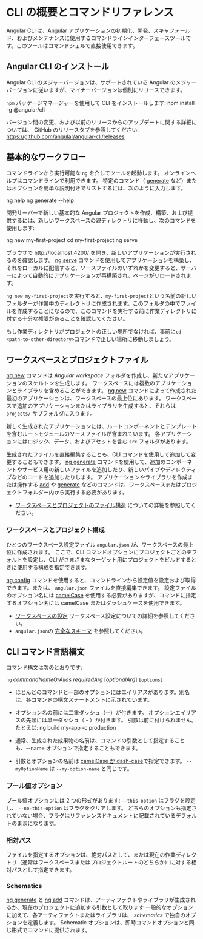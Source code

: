 # CLI の概要とコマンドリファレンス

Angular CLI は、Angular アプリケーションの初期化、開発、スキャフォールド、およびメンテナンスに使用するコマンドラインインターフェースツールです。このツールはコマンドシェルで直接使用できます。

## Angular CLI のインストール

Angular CLI のメジャーバージョンは、サポートされている Angular のメジャーバージョンに従いますが、マイナーバージョンは個別にリリースできます。

`npm` パッケージマネージャーを使用して CLI をインストールします:
<code-example language="bash">
npm install -g @angular/cli
</code-example>

バージョン間の変更、および以前のリリースからのアップデートに関する詳細については、
GitHub のリリースタブを参照してください: https://github.com/angular/angular-cli/releases

## 基本的なワークフロー

コマンドラインから実行可能な `ng` を介してツールを起動します。
オンラインヘルプはコマンドラインで利用できます。
特定のコマンド（ [generate](cli/generate) など）またはオプションを簡単な説明付きでリストするには、次のように入力します。

<code-example language="bash">
ng help
ng generate --help
</code-example>

開発サーバーで新しい基本的な Angular プロジェクトを作成、構築、および提供するには、新しいワークスペースの親ディレクトリに移動し、次のコマンドを使用します:

<code-example language="bash">
ng new my-first-project
cd my-first-project
ng serve
</code-example>

ブラウザで http://localhost:4200/ を開き、新しいアプリケーションが実行されるのを確認します。
[ng serve](cli/serve) コマンドを使用してアプリケーションを構築し、それをローカルに配信すると、ソースファイルのいずれかを変更すると、サーバーによって自動的にアプリケーションが再構築され、ページがリロードされます。

<div class="alert is-helpful">

`ng new my-first-project`を実行すると、`my-first-project`という名前の新しいフォルダーが作業中のディレクトリに作成されます。このフォルダの中でファイルを作成することになるので、このコマンドを実行する前に作業ディレクトリに対する十分な権限があることを確認してください。

もし作業ディレクトリがプロジェクトの正しい場所でなければ、事前に`cd <path-to-other-directory>`コマンドで正しい場所に移動しましょう。

</div>

## ワークスペースとプロジェクトファイル

[ng new](cli/new) コマンドは _Angular workspace_ フォルダを作成し、新たなアプリケーションのスケルトンを生成します。
ワークスペースには複数のアプリケーションとライブラリを含めることができます。
[ng new](cli/new) コマンドによって作成された最初のアプリケーションは、ワークスペースの最上位にあります。
ワークスペースで追加のアプリケーションまたはライブラリを生成すると、それらは `projects/` サブフォルダに入ります。

新しく生成されたアプリケーションには、ルートコンポーネントとテンプレートを含むルートモジュールのソースファイルが含まれています。
各アプリケーションにはロジック、データ、およびアセットを含む `src` フォルダがあります。

生成されたファイルを直接編集することも、CLI コマンドを使用して追加して変更することもできます。
[ng generate](cli/generate) コマンドを使用して、追加のコンポーネントやサービス用の新しいファイルを追加したり、新しいパイプやディレクティブなどのコードを追加したりします。
アプリケーションやライブラリを作成または操作する [add](cli/add) や [generate](cli/generate) などのコマンドは、ワークスペースまたはプロジェクトフォルダー内から実行する必要があります。

- [ワークスペースとプロジェクトのファイル構造](guide/file-structure) についての詳細を参照してください。

### ワークスペースとプロジェクト構成

ひとつのワークスペース設定ファイル `angular.json` が、ワークスペースの最上位に作成されます。
ここで、CLI コマンドオプションにプロジェクトごとのデフォルトを設定し、CLI がさまざまなターゲット用にプロジェクトをビルドするときに使用する構成を指定できます。

[ng config](cli/config) コマンドを使用すると、コマンドラインから設定値を設定および取得できます。または、 `angular.json` ファイルを直接編集できます。
設定ファイルのオプション名には [camelCase](guide/glossary#case-types) を使用する必要がありますが、コマンドに指定するオプション名には camelCase またはダッシュケースを使用できます。

- [ワークスペースの設定](guide/workspace-config) ワークスペース設定についての詳細を参照してください。
- `angular.json`の [完全なスキーマ](https://github.com/angular/angular-cli/wiki/angular-workspace) を参照してください。

## CLI コマンド言語構文

コマンド構文は次のとおりです:

`ng` _commandNameOrAlias_ _requiredArg_ [*optionalArg*] `[options]`

- ほとんどのコマンドと一部のオプションにはエイリアスがあります。別名は、各コマンドの構文ステートメントに示されています。

- オプション名の前には二重ダッシュ（--）が付きます。
  オプションエイリアスの先頭には単一ダッシュ（ - ）が付きます。
  引数は前に付けられません。
  たとえば:
  <code-example language="bash">
  ng build my-app -c production
  </code-example>

- 通常、生成された成果物の名前は、コマンドの引数として指定することも、--name オプションで指定することもできます。

- 引数とオプションの名前は
  [camelCase か dash-case](guide/glossary#case-types)で指定できます。
  `--myOptionName` は `--my-option-name` と同じです。

### ブール値オプション

ブール値オプションには 2 つの形式があります: `--this-option` はフラグを設定し、 `--no-this-option` はフラグをクリアします。
どちらのオプションも指定されていない場合、フラグはリファレンスドキュメントに記載されているデフォルトのままになります。

### 相対パス

ファイルを指定するオプションは、絶対パスとして、または現在の作業ディレクトリ（通常はワークスペースまたはプロジェクトルートのどちらか）に対する相対パスとして指定できます。

### Schematics

[ng generate](cli/generate) と [ng add](cli/add) コマンドは、アーティファクトやライブラリが生成されるか、現在のプロジェクトに追加する引数として取ります
一般的なオプションに加えて、各アーティファクトまたはライブラリは、 _schematics_ で独自のオプションを定義します。
Schematic オプションは、即時コマンドオプションと同じ形式でコマンドに提供されます。
